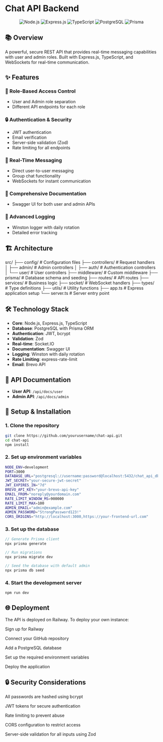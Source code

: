 # Chat API Backend

<p align="center">
  <img src="https://img.shields.io/badge/node.js-6DA55F?style=for-the-badge&logo=node.js&logoColor=white" alt="Node.js">
  <img src="https://img.shields.io/badge/express.js-%23404d59.svg?style=for-the-badge&logo=express&logoColor=%2361DAFB" alt="Express.js">
  <img src="https://img.shields.io/badge/typescript-%23007ACC.svg?style=for-the-badge&logo=typescript&logoColor=white" alt="TypeScript">
  <img src="https://img.shields.io/badge/postgres-%23316192.svg?style=for-the-badge&logo=postgresql&logoColor=white" alt="PostgreSQL">
  <img src="https://img.shields.io/badge/Prisma-3982CE?style=for-the-badge&logo=Prisma&logoColor=white" alt="Prisma">
</p>

## 📚 Overview

A powerful, secure REST API that provides real-time messaging capabilities with user and admin roles. Built with Express.js, TypeScript, and WebSockets for real-time communication.

## ✨ Features

### 🔐 Role-Based Access Control

- User and Admin role separation
- Different API endpoints for each role

### 🔒 Authentication & Security

- JWT authentication
- Email verification
- Server-side validation (Zod)
- Rate limiting for all endpoints

### 💬 Real-Time Messaging

- Direct user-to-user messaging
- Group chat functionality
- WebSockets for instant communication

### 📄 Comprehensive Documentation

- Swagger UI for both user and admin APIs

### 🧾 Advanced Logging

- Winston logger with daily rotation
- Detailed error tracking

## 🏗️ Architecture

src/
├── config/ # Configuration files
├── controllers/ # Request handlers
│ ├── admin/ # Admin controllers
│ ├── auth/ # Authentication controllers
│ └── user/ # User controllers
├── middleware/ # Custom middleware
├── prisma/ # Database schema and seeding
├── routes/ # API routes
├── services/ # Business logic
├── socket/ # WebSocket handlers
├── types/ # Type definitions
├── utils/ # Utility functions
├── app.ts # Express application setup
└── server.ts # Server entry point

## 🛠️ Technology Stack

- **Core**: Node.js, Express.js, TypeScript
- **Database**: PostgreSQL with Prisma ORM
- **Authentication**: JWT, bcrypt
- **Validation**: Zod
- **Real-time**: Socket.IO
- **Documentation**: Swagger UI
- **Logging**: Winston with daily rotation
- **Rate Limiting**: express-rate-limit
- **Email**: Brevo API

## 🔄 API Documentation

- **User API**: `/api/docs/user`
- **Admin API**: `/api/docs/admin`

## 🚀 Setup & Installation

### 1. Clone the repository

```bash
git clone https://github.com/yourusername/chat-api.git
cd chat-api
npm install
```

### 2. Set up environment variables

```bash
NODE_ENV=development
PORT=3000
DATABASE_URL="postgresql://username:password@localhost:5432/chat_api_db?schema=public"
JWT_SECRET="your-secure-jwt-secret"
JWT_EXPIRES_IN="7d"
BREVO_API_KEY="your-brevo-api-key"
EMAIL_FROM="noreply@yourdomain.com"
RATE_LIMIT_WINDOW_MS=900000
RATE_LIMIT_MAX=100
ADMIN_EMAIL="admin@example.com"
ADMIN_PASSWORD="StrongPassword123!"
CORS_ORIGINS="http://localhost:3000,https://your-frontend-url.com"

```

### 3. Set up the database

```js
// Generate Prisma client
npx prisma generate

// Run migrations
npx prisma migrate dev

// Seed the database with default admin
npx prisma db seed
```

### 4. Start the development server

```bash
npm run dev

```

## 🌐 Deployment

The API is deployed on Railway. To deploy your own instance:

Sign up for Railway

Connect your GitHub repository

Add a PostgreSQL database

Set up the required environment variables

Deploy the application

## 🔒 Security Considerations

All passwords are hashed using bcrypt

JWT tokens for secure authentication

Rate limiting to prevent abuse

CORS configuration to restrict access

Server-side validation for all inputs using Zod
